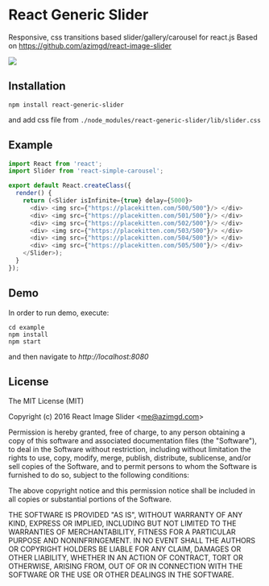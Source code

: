 # React Generic Slider
Responsive, css transitions based slider/gallery/carousel for react.js
Based on https://github.com/azimgd/react-image-slider

![](https://github.com/azimgd/react-image-slider/blob/master/docs/slider.gif?raw=true)

## Installation

```
npm install react-generic-slider
```

and add css file from `./node_modules/react-generic-slider/lib/slider.css`

## Example

```javascript
import React from 'react';
import Slider from 'react-simple-carousel';

export default React.createClass({
  render() {
    return (<Slider isInfinite={true} delay={5000}>
      <div> <img src={"https://placekitten.com/500/500"}/> </div>
      <div> <img src={"https://placekitten.com/501/500"}/> </div>
      <div> <img src={"https://placekitten.com/502/500"}/> </div>
      <div> <img src={"https://placekitten.com/503/500"}/> </div>
      <div> <img src={"https://placekitten.com/504/500"}/> </div>
      <div> <img src={"https://placekitten.com/505/500"}/> </div>
    </Slider>);
  }
});
```

## Demo

In order to run demo, execute:
```
cd example
npm install
npm start
```
and then navigate to *http://localhost:8080*

## License

The MIT License (MIT)

Copyright (c) 2016 React Image Slider &lt;me@azimgd.com&gt;

Permission is hereby granted, free of charge, to any person obtaining a copy
of this software and associated documentation files (the "Software"), to deal
in the Software without restriction, including without limitation the rights
to use, copy, modify, merge, publish, distribute, sublicense, and/or sell
copies of the Software, and to permit persons to whom the Software is
furnished to do so, subject to the following conditions:

The above copyright notice and this permission notice shall be included in
all copies or substantial portions of the Software.

THE SOFTWARE IS PROVIDED "AS IS", WITHOUT WARRANTY OF ANY KIND, EXPRESS OR
IMPLIED, INCLUDING BUT NOT LIMITED TO THE WARRANTIES OF MERCHANTABILITY,
FITNESS FOR A PARTICULAR PURPOSE AND NONINFRINGEMENT. IN NO EVENT SHALL THE
AUTHORS OR COPYRIGHT HOLDERS BE LIABLE FOR ANY CLAIM, DAMAGES OR OTHER
LIABILITY, WHETHER IN AN ACTION OF CONTRACT, TORT OR OTHERWISE, ARISING FROM,
OUT OF OR IN CONNECTION WITH THE SOFTWARE OR THE USE OR OTHER DEALINGS IN
THE SOFTWARE.

